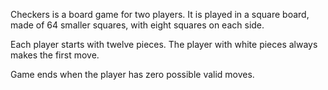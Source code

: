Checkers is a board game for two players. It is played in a square board, made of 64 smaller squares, with eight squares on each side.

Each player starts with twelve pieces. The player with white pieces always makes the first move.

Game ends when the player has zero possible valid moves.

